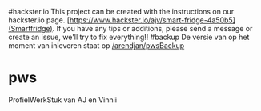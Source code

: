 #hackster.io
This project can be created with the instructions on our hackster.io page. [https://www.hackster.io/ajv/smart-fridge-4a50b5](Smartfridge). 
If you have any tips or additions, please send a message or create an issue, we'll try to fix everything!!
#backup
De versie van op het moment van inleveren staat op [/arendjan/pwsBackup](https://github.com/arendjan/PWSBackup)
# pws
ProfielWerkStuk van AJ en Vinnii